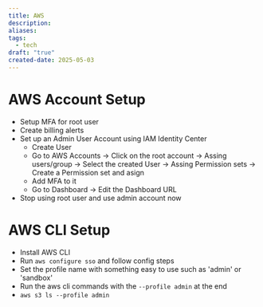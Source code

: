 ```yaml
---
title: AWS
description: 
aliases: 
tags:
  - tech
draft: "true"
created-date: 2025-05-03
---
```


# AWS Account Setup

- Setup MFA for root user
- Create billing alerts
- Set up an Admin User Account using IAM Identity Center 
	- Create User
	- Go to AWS Accounts -> Click on the root account -> Assing users/group -> Select the created User -> Assing Permission sets -> Create a Permission set and asign
	- Add MFA to it
	- Go to Dashboard -> Edit the Dashboard URL 
- Stop using root user and use admin account now


# AWS CLI Setup
- Install AWS CLI
- Run `aws configure sso` and follow config steps
- Set the profile name with something easy to use such as 'admin' or 'sandbox' 
- Run the aws cli commands with the `--profile admin` at the end
- `aws s3 ls --profile admin`




